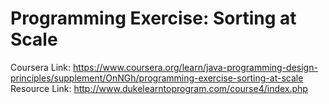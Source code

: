 # Programming Exercise: Sorting at Scale

Coursera Link: https://www.coursera.org/learn/java-programming-design-principles/supplement/OnNGh/programming-exercise-sorting-at-scale  
Resource Link: http://www.dukelearntoprogram.com/course4/index.php  


